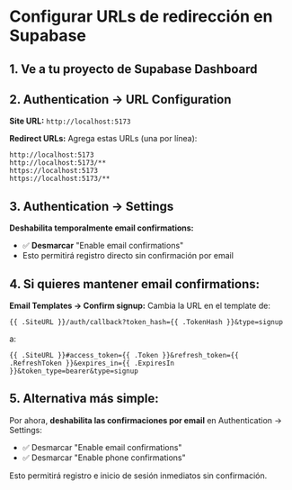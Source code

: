 # Configurar URLs de redirección en Supabase

## 1. Ve a tu proyecto de Supabase Dashboard

## 2. Authentication → URL Configuration

**Site URL:** `http://localhost:5173`

**Redirect URLs:** Agrega estas URLs (una por línea):
```
http://localhost:5173
http://localhost:5173/**
https://localhost:5173
https://localhost:5173/**
```

## 3. Authentication → Settings

**Deshabilita temporalmente email confirmations:**
- ✅ **Desmarcar** "Enable email confirmations"
- Esto permitirá registro directo sin confirmación por email

## 4. Si quieres mantener email confirmations:

**Email Templates → Confirm signup:**
Cambia la URL en el template de:
```
{{ .SiteURL }}/auth/callback?token_hash={{ .TokenHash }}&type=signup
```
a:
```
{{ .SiteURL }}#access_token={{ .Token }}&refresh_token={{ .RefreshToken }}&expires_in={{ .ExpiresIn }}&token_type=bearer&type=signup
```

## 5. Alternativa más simple:

Por ahora, **deshabilita las confirmaciones por email** en Authentication → Settings:
- ✅ Desmarcar "Enable email confirmations" 
- ✅ Desmarcar "Enable phone confirmations"

Esto permitirá registro e inicio de sesión inmediatos sin confirmación.